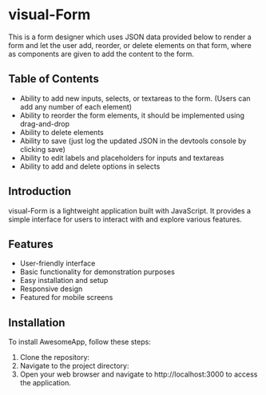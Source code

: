 # visual-Form

This is a form designer which uses JSON data provided below to render a form and let the user add, reorder, or delete elements on that form, where as components are given to add the content to the form.

## Table of Contents

- Ability to add new inputs, selects, or textareas to the form. (Users can add any number of each
element)
- Ability to reorder the form elements, it should be implemented using drag-and-drop
- Ability to delete elements
- Ability to save (just log the updated JSON in the devtools console by clicking save)
- Ability to edit labels and placeholders for inputs and textareas
- Ability to add and delete options in selects

## Introduction

visual-Form is a lightweight application built with JavaScript. It provides a simple interface for users to interact with and explore various features.

## Features

- User-friendly interface
- Basic functionality for demonstration purposes
- Easy installation and setup
- Responsive design
- Featured for mobile screens

## Installation

To install AwesomeApp, follow these steps:

1. Clone the repository:
2. Navigate to the project directory:
3. Open your web browser and navigate to http://localhost:3000 to access the application.
